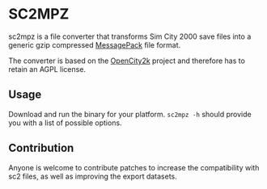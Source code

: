 # SC2MPZ

sc2mpz is a file converter that transforms Sim City 2000 save files into a
generic gzip compressed [MessagePack](https://msgpack.org/) file format.

The converter is based on the [OpenCity2k](https://github.com/dfloer/OpenCity2k)
project and therefore has to retain an AGPL license.


## Usage

Download and run the binary for your platform. `sc2mpz -h` should provide you
with a list of possible options.


## Contribution

Anyone is welcome to contribute patches to increase the compatibility with sc2
files, as well as improving the export datasets.
